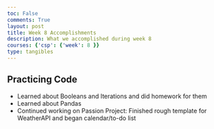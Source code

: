 ```yaml
---
toc: False
comments: True
layout: post
title: Week 8 Accomplishments
description: What we accomplished during week 8
courses: {'csp': {'week': 8 }}
type: tangibles
---
```


## Practicing Code
* Learned about Booleans and Iterations and did homework for them
* Learned about Pandas
* Continued working on Passion Project: Finished rough template for WeatherAPI and began calendar/to-do list